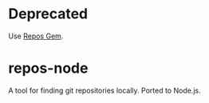 # Deprecated
Use [Repos Gem](https://github.com/nickmccurdy/repos).

# repos-node
A tool for finding git repositories locally. Ported to Node.js.
